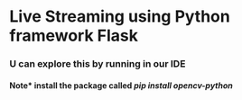 <h1>Live Streaming using Python framework Flask</h1>
<h3>U can explore this by running in our IDE</h3>
<h4>Note* install the package called <em>pip install opencv-python</em></h4>
